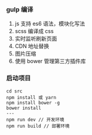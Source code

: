 ### gulp 编译
1. js 支持 es6 语法，模块化写法
2. scss 编译成 css
3. 实时监听刷新页面
4. CDN 地址替换
5. 图片压缩
6. 使用 bower 管理第三方插件库

### 启动项目
```
cd src
npm install 或 yarn
npm install bower -g
bower install
---
npm run dev // 开发环境
npm run build // 部署环境
```